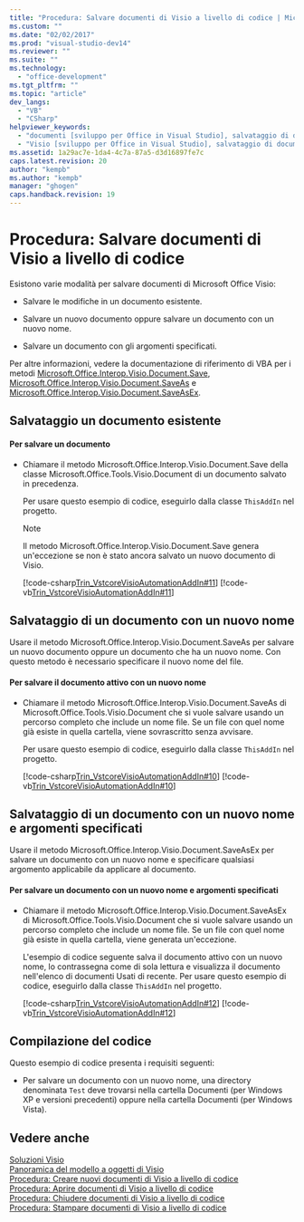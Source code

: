 ```yaml
---
title: "Procedura: Salvare documenti di Visio a livello di codice | Microsoft Docs"
ms.custom: ""
ms.date: "02/02/2017"
ms.prod: "visual-studio-dev14"
ms.reviewer: ""
ms.suite: ""
ms.technology: 
  - "office-development"
ms.tgt_pltfrm: ""
ms.topic: "article"
dev_langs: 
  - "VB"
  - "CSharp"
helpviewer_keywords: 
  - "documenti [sviluppo per Office in Visual Studio], salvataggio di documenti Visio"
  - "Visio [sviluppo per Office in Visual Studio], salvataggio di documenti di Visio"
ms.assetid: 1a29ac7e-1da4-4c7a-87a5-d3d16897fe7c
caps.latest.revision: 20
author: "kempb"
ms.author: "kempb"
manager: "ghogen"
caps.handback.revision: 19
---
```

# Procedura: Salvare documenti di Visio a livello di codice
  Esistono varie modalità per salvare documenti di Microsoft Office Visio:  
  
-   Salvare le modifiche in un documento esistente.  
  
-   Salvare un nuovo documento oppure salvare un documento con un nuovo nome.  
  
-   Salvare un documento con gli argomenti specificati.  
  
 Per altre informazioni, vedere la documentazione di riferimento di VBA per i metodi [Microsoft.Office.Interop.Visio.Document.Save](HV10071468), [Microsoft.Office.Interop.Visio.Document.SaveAs](HV10071469) e [Microsoft.Office.Interop.Visio.Document.SaveAsEx](HV10071470).  
  
## Salvataggio un documento esistente  
  
#### Per salvare un documento  
  
-   Chiamare il metodo Microsoft.Office.Interop.Visio.Document.Save della classe Microsoft.Office.Tools.Visio.Document di un documento salvato in precedenza.  
  
     Per usare questo esempio di codice, eseguirlo dalla classe `ThisAddIn` nel progetto.  
  
    > [!NOTE]  
    >  Il metodo Microsoft.Office.Interop.Visio.Document.Save genera un'eccezione se non è stato ancora salvato un nuovo documento di Visio.  
  
     [!code-csharp[Trin_VstcoreVisioAutomationAddIn#11](../snippets/csharp/VS_Snippets_OfficeSP/Trin_VstcoreVisioAutomationAddIn/CS/ThisAddIn.cs#11)]
     [!code-vb[Trin_VstcoreVisioAutomationAddIn#11](../snippets/visualbasic/VS_Snippets_OfficeSP/Trin_VstcoreVisioAutomationAddIn/VB/ThisAddIn.vb#11)]  
  
## Salvataggio di un documento con un nuovo nome  
 Usare il metodo Microsoft.Office.Interop.Visio.Document.SaveAs per salvare un nuovo documento oppure un documento che ha un nuovo nome. Con questo metodo è necessario specificare il nuovo nome del file.  
  
#### Per salvare il documento attivo con un nuovo nome  
  
-   Chiamare il metodo Microsoft.Office.Interop.Visio.Document.SaveAs di Microsoft.Office.Tools.Visio.Document che si vuole salvare usando un percorso completo che include un nome file. Se un file con quel nome già esiste in quella cartella, viene sovrascritto senza avvisare.  
  
     Per usare questo esempio di codice, eseguirlo dalla classe `ThisAddIn` nel progetto.  
  
     [!code-csharp[Trin_VstcoreVisioAutomationAddIn#10](../snippets/csharp/VS_Snippets_OfficeSP/Trin_VstcoreVisioAutomationAddIn/CS/ThisAddIn.cs#10)]
     [!code-vb[Trin_VstcoreVisioAutomationAddIn#10](../snippets/visualbasic/VS_Snippets_OfficeSP/Trin_VstcoreVisioAutomationAddIn/VB/ThisAddIn.vb#10)]  
  
## Salvataggio di un documento con un nuovo nome e argomenti specificati  
 Usare il metodo Microsoft.Office.Interop.Visio.Document.SaveAsEx per salvare un documento con un nuovo nome e specificare qualsiasi argomento applicabile da applicare al documento.  
  
#### Per salvare un documento con un nuovo nome e argomenti specificati  
  
-   Chiamare il metodo Microsoft.Office.Interop.Visio.Document.SaveAsEx di Microsoft.Office.Tools.Visio.Document che si vuole salvare usando un percorso completo che include un nome file. Se un file con quel nome già esiste in quella cartella, viene generata un'eccezione.  
  
     L'esempio di codice seguente salva il documento attivo con un nuovo nome, lo contrassegna come di sola lettura e visualizza il documento nell'elenco di documenti Usati di recente. Per usare questo esempio di codice, eseguirlo dalla classe `ThisAddIn` nel progetto.  
  
     [!code-csharp[Trin_VstcoreVisioAutomationAddIn#12](../snippets/csharp/VS_Snippets_OfficeSP/Trin_VstcoreVisioAutomationAddIn/CS/ThisAddIn.cs#12)]
     [!code-vb[Trin_VstcoreVisioAutomationAddIn#12](../snippets/visualbasic/VS_Snippets_OfficeSP/Trin_VstcoreVisioAutomationAddIn/VB/ThisAddIn.vb#12)]  
  
## Compilazione del codice  
 Questo esempio di codice presenta i requisiti seguenti:  
  
-   Per salvare un documento con un nuovo nome, una directory denominata `Test` deve trovarsi nella cartella Documenti \(per Windows XP e versioni precedenti\) oppure nella cartella Documenti \(per Windows Vista\).  
  
## Vedere anche  
 [Soluzioni Visio](../vsto/visio-solutions.md)   
 [Panoramica del modello a oggetti di Visio](../vsto/visio-object-model-overview.md)   
 [Procedura: Creare nuovi documenti di Visio a livello di codice](../vsto/how-to-programmatically-create-new-visio-documents.md)   
 [Procedura: Aprire documenti di Visio a livello di codice](../vsto/how-to-programmatically-open-visio-documents.md)   
 [Procedura: Chiudere documenti di Visio a livello di codice](../vsto/how-to-programmatically-close-visio-documents.md)   
 [Procedura: Stampare documenti di Visio a livello di codice](../vsto/how-to-programmatically-print-visio-documents.md)  
  
  